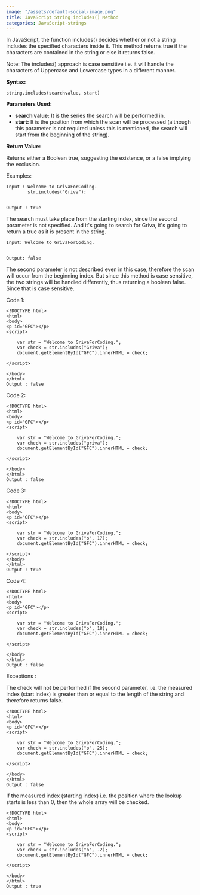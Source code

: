 ```yaml
---
image: "/assets/default-social-image.png"
title: JavaScript String includes() Method
categories: JavaScript-strings
---
```


In JavaScript, the function includes() decides whether or not a string includes the specified characters inside it. This method returns true if the characters are contained in the string or else it returns false.

Note: The includes() approach is case sensitive i.e. it will handle the characters of Uppercase and Lowercase types in a different manner.

**Syntax:**

`string.includes(searchvalue, start)`

**Parameters Used:**

* **search value:** It is the series the search will be performed in.
* **start:** It is the position from which the scan will be processed (although this parameter is not required unless this is mentioned, the search will start from the beginning of the string).

**Return Value:**

Returns either a Boolean true, suggesting the existence, or a false implying the exclusion.

Examples:

```
Input : Welcome to GrivaForCoding.
        str.includes("Griva");


Output : true
```

The search must take place from the starting index, since the second parameter is not specified. And it's going to search for Griva, it's going to return a true as it is present in the string.

```
Input: Welcome to GrivaForCoding.


Output: false
```

The second parameter is not described even in this case, therefore the scan will occur from the beginning index. But since this method is case sensitive, the two strings will be handled differently, thus returning a boolean false. Since that is case sensitive.

Code 1:

```
<!DOCTYPE html> 
<html> 
<body> 
<p id="GFC"></p> 
<script> 
  
    var str = "Welcome to GrivaForCoding."; 
    var check = str.includes("Griva"); 
    document.getElementById("GFC").innerHTML = check; 
  
</script> 
  
</body> 
</html> 
Output : false
```

Code 2:

```
<!DOCTYPE html> 
<html> 
<body> 
<p id="GFC"></p> 
<script> 
  
    var str = "Welcome to GrivaForCoding."; 
    var check = str.includes("griva"); 
    document.getElementById("GFC").innerHTML = check; 
  
</script> 
  
</body> 
</html> 
Output : false
```

Code 3:

```
<!DOCTYPE html> 
<html> 
<body> 
<p id="GFC"></p> 
<script> 
  
    var str = "Welcome to GrivaForCoding."; 
    var check = str.includes("o", 17); 
    document.getElementById("GFC").innerHTML = check; 
  
</script> 
</body> 
</html> 
Output : true
```

Code 4:

```
<!DOCTYPE html> 
<html> 
<body> 
<p id="GFC"></p> 
<script> 
  
    var str = "Welcome to GrivaForCoding."; 
    var check = str.includes("o", 18); 
    document.getElementById("GFC").innerHTML = check; 
  
</script> 
  
</body> 
</html> 
Output : false
```

Exceptions :

The check will not be performed if the second parameter, i.e. the measured index (start index) is greater than or equal to the length of the string and therefore returns false.

```
<!DOCTYPE html> 
<html> 
<body> 
<p id="GFC"></p> 
<script> 
  
    var str = "Welcome to GrivaForCoding."; 
    var check = str.includes("o", 25); 
    document.getElementById("GFC").innerHTML = check; 
  
</script> 
  
</body> 
</html> 
Output : false
```

If the measured index (starting index) i.e. the position where the lookup starts is less than 0, then the whole array will be checked.

```
<!DOCTYPE html> 
<html> 
<body> 
<p id="GFC"></p> 
<script> 
  
    var str = "Welcome to GrivaForCoding."; 
    var check = str.includes("o", -2); 
    document.getElementById("GFC").innerHTML = check; 
  
</script> 
  
</body> 
</html> 
Output : true
```